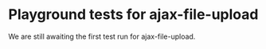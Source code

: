 # Playground tests for ajax-file-upload
We are still awaiting the first test run for ajax-file-upload.
